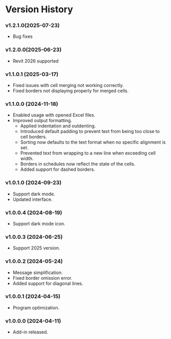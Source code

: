 # Version History

### v1.2.1.0(2025-07-23)&#x20;

* Bug fixes

### v1.2.0.0(2025-06-23)&#x20;

* Revit 2026 supported

### **v1.1.0.1 (2025-03-17)**

* Fixed issues with cell merging not working correctly.
* Fixed borders not displaying properly for merged cells.

### **v1.1.0.0 (2024-11-18)**

* Enabled usage with opened Excel files.
* Improved output formatting.
  * Applied indentation and outdenting.
  * Introduced default padding to prevent text from being too close to cell borders.
  * Sorting now defaults to the text format when no specific alignment is set.
  * Prevented text from wrapping to a new line when exceeding cell width.
  * Borders in schedules now reflect the state of the cells.
  * Added support for dashed borders.

### **v1.0.1.0 (2024-09-23)**

* Support dark mode.
* Updated interface.

### **v1.0.0.4 (2024-08-19)**

* Support dark mode icon.

### **v1.0.0.3 (2024-06-25)**

* Support 2025 version.

### **v1.0.0.2 (2024-05-24)**

* Message simplification.
* Fixed border omission error.
* Added support for diagonal lines.

### **v1.0.0.1 (2024-04-15)**

* Program optimization.

### **v1.0.0.0 (2024-04-11)**

* Add-in released.
